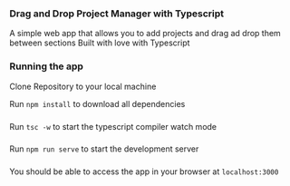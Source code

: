 ### Drag and Drop Project Manager with Typescript
A simple web app that allows you to add projects and drag ad drop them between sections
Built with love with Typescript
### Running the app
Clone Repository to your local machine

Run `npm install` to download all dependencies
###
Run `tsc -w` to start the typescript compiler watch mode
###
Run `npm run serve` to start the development server
###
You should be able to access the app in your browser at `localhost:3000`

